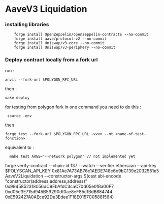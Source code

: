 # AaveV3 Liquidation


### installing  libraries
```
    forge install OpenZeppelin/openzeppelin-contracts --no-commit
    forge install aave/protocol-v2 --no-commit   
    forge install Uniswap/v3-core --no-commit     
    forge install Uniswap/v3-periphery --no-commit     

```

### Deploy contract locally from a fork url 

run : 
````
anvil --fork-url $POLYGON_RPC_URL
````

then :
    
````
make deploy
````

for testing from polygon fork in one command you need to do this : 

```
 source .env 
 ```
 then
```
forge test --fork-url $POLYGON_RPC_URL -vvvv --mt <name-of-test-fonction>

```
equivalent to : 
```
  make test ARGS="--network polygon" // not implemented yet
``````


forge verify-contract --chain-id 137  --watch --verifier etherscan --api-key $POLYSCAN_API_KEY 0x81Ae7A73AB76c1AEDE748c6c9bC139e2032551e5 AaveV2Liquidation --constructor-args $(cast abi-encode "constructor(address,address,address)" 0x9945852318056dC9EbAfdC3caC70d05e0fBa00F7 0xd05e3E715d945B59290df0ae8eF85c1BdB684744 0xE592427A0AEce92De3Edee1F18E0157C05861564)    


